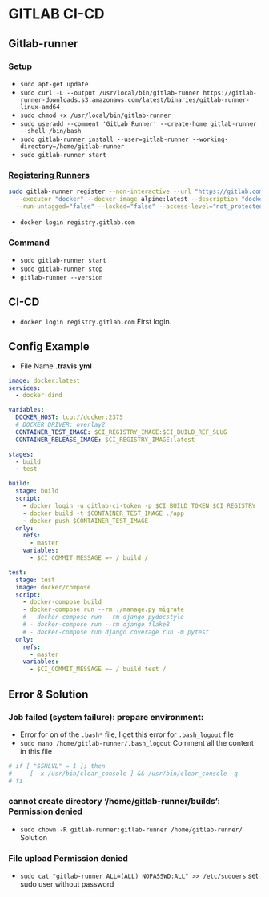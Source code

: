 # GITLAB CI-CD

## Gitlab-runner

### [Setup](https://docs.gitlab.com/runner/install/linux-manually.html)

- `sudo apt-get update`
- `sudo curl -L --output /usr/local/bin/gitlab-runner https://gitlab-runner-downloads.s3.amazonaws.com/latest/binaries/gitlab-runner-linux-amd64`
- `sudo chmod +x /usr/local/bin/gitlab-runner`
- `sudo useradd --comment 'GitLab Runner' --create-home gitlab-runner --shell /bin/bash`
- `sudo gitlab-runner install --user=gitlab-runner --working-directory=/home/gitlab-runner`
- `sudo gitlab-runner start`

### [Registering Runners](https://docs.gitlab.com/runner/register/index.html)
```sh
sudo gitlab-runner register --non-interactive --url "https://gitlab.com/" --registration-token "<PROTECTED_TOKEN>" \
  --executor "docker" --docker-image alpine:latest --description "docker-runner" --tag-list "docker,build" \
  --run-untagged="false" --locked="false" --access-level="not_protected" 
```
- `docker login registry.gitlab.com`
### Command 

- `sudo gitlab-runner start`
- `sudo gitlab-runner stop`
- `gitlab-runner --version`

## CI-CD

- `docker login registry.gitlab.com` First login.

## Config Example

- File Name **.travis.yml**

```yaml
image: docker:latest
services:
  - docker:dind

variables:
  DOCKER_HOST: tcp://docker:2375
  # DOCKER_DRIVER: overlay2
  CONTAINER_TEST_IMAGE: $CI_REGISTRY_IMAGE:$CI_BUILD_REF_SLUG
  CONTAINER_RELEASE_IMAGE: $CI_REGISTRY_IMAGE:latest

stages:
  - build
  - test

build:
  stage: build
  script:
    - docker login -u gitlab-ci-token -p $CI_BUILD_TOKEN $CI_REGISTRY
    - docker build -t $CONTAINER_TEST_IMAGE ./app
    - docker push $CONTAINER_TEST_IMAGE
  only:
    refs:
      - master
    variables:
      - $CI_COMMIT_MESSAGE =~ / build /

test:
  stage: test
  image: docker/compose
  script:
    - docker-compose build
    - docker-compose run --rm ./manage.py migrate
    # - docker-compose run --rm django pydocstyle
    # - docker-compose run --rm django flake8
    # - docker-compose run django coverage run -m pytest
  only:
    refs:
      - master
    variables:
      - $CI_COMMIT_MESSAGE =~ / build test /
```


## Error & Solution

### Job failed (system failure): prepare environment:

- Error for on of the `.bash*` file, I get this error for `.bash_logout` file
- `sudo nano /home/gitlab-runner/.bash_logout` Comment all the content in this file

```bash
# if [ "$SHLVL" = 1 ]; then
#     [ -x /usr/bin/clear_console ] && /usr/bin/clear_console -q
# fi
```

### cannot create directory ‘/home/gitlab-runner/builds’: Permission denied

- `sudo chown -R gitlab-runner:gitlab-runner /home/gitlab-runner/` Solution

### File upload Permission denied

- `sudo cat "gitlab-runner ALL=(ALL) NOPASSWD:ALL" >> /etc/sudoers` set sudo user without password
